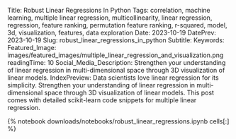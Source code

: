 Title: Robust Linear Regressions In Python
Tags: correlation, machine learning, multiple linear regression, multicollinearity, linear regression, regression, feature ranking, permutation feature ranking, r-squared, model, 3d, visualization, features, data exploration
Date: 2023-10-19
DatePrev: 2023-10-19
Slug: robust_linear_regressions_in_python
Subtitle:
Keywords: 
Featured_Image: images/featured_images/multiple_linear_regression_and_visualization.png
readingTime: 10
Social_Media_Description: Strengthen your understanding of linear regression in multi-dimensional space through 3D visualization of linear models.
IndexPreview: Data scientists love linear regression for its simplicity. Strengthen your understanding of linear regression in multi-dimensional space through 3D visualization of linear models. This post comes with detailed scikit-learn code snippets for multiple linear regression. 

{% notebook downloads/notebooks/robust_linear_regressions.ipynb cells[:] %}


